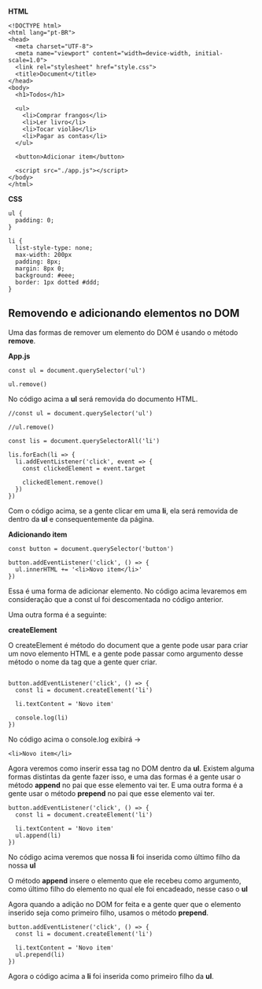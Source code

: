 **HTML**
~~~
<!DOCTYPE html>
<html lang="pt-BR">
<head>
  <meta charset="UTF-8">
  <meta name="viewport" content="width=device-width, initial-scale=1.0">
  <link rel="stylesheet" href="style.css">
  <title>Document</title>
</head>
<body>
  <h1>Todos</h1>

  <ul>
    <li>Comprar frangos</li>
    <li>Ler livro</li>
    <li>Tocar violão</li>
    <li>Pagar as contas</li>
  </ul>

  <button>Adicionar item</button>

  <script src="./app.js"></script>
</body>
</html>
~~~

**CSS**
~~~
ul {
  padding: 0;
}

li {
  list-style-type: none;
  max-width: 200px
  padding: 8px;
  margin: 8px 0;
  background: #eee;
  border: 1px dotted #ddd;
}
~~~

## Removendo e adicionando elementos no DOM

Uma das formas de remover um elemento do DOM é usando o método **remove**.

**App.js**
~~~
const ul = document.querySelector('ul')

ul.remove()
~~~

No código acima a **ul** será removida do documento HTML.

~~~
//const ul = document.querySelector('ul')

//ul.remove()

const lis = document.querySelectorAll('li')

lis.forEach(li => {
  li.addEventListener('click', event => {
    const clickedElement = event.target

    clickedElement.remove()
  })
})
~~~

Com o código acima, se a gente clicar em uma **li**, ela será removida de dentro da **ul** e consequentemente da página.

**Adicionando item**

~~~
const button = document.querySelector('button')

button.addEventListener('click', () => {
  ul.innerHTML += '<li>Novo item</li>'
})
~~~

Essa é uma forma de adicionar elemento.
No código acima levaremos em consideração que a const ul foi descomentada no código anterior.

Uma outra forma é a seguinte:

**createElement**

O createElement é método do document que a gente pode usar para criar um novo elemento HTML e a gente pode passar como argumento desse método o nome da tag que a gente quer criar.

~~~

button.addEventListener('click', () => {
  const li = document.createElement('li')

  li.textContent = 'Novo item'

  console.log(li)
})
~~~

No código acima o console.log exibirá -> 
~~~
<li>Novo item</li>
~~~

Agora veremos como inserir essa tag no DOM dentro da **ul**. Existem alguma formas distintas da gente fazer isso, e uma das formas é a gente usar o método **append** no pai que esse elemento vai ter. E uma outra forma é a gente usar o método **prepend** no pai que esse elemento vai ter.

~~~
button.addEventListener('click', () => {
  const li = document.createElement('li')

  li.textContent = 'Novo item'
  ul.append(li)
})
~~~

No código acima veremos que nossa **li** foi inserida como último filho da nossa **ul**

O método **append** insere o elemento que ele recebeu como argumento, como último filho do elemento no qual ele foi encadeado, nesse caso o **ul**

Agora quando a adição no DOM for feita e a gente quer que o elemento inserido seja como primeiro filho, usamos o método **prepend**.

~~~
button.addEventListener('click', () => {
  const li = document.createElement('li')

  li.textContent = 'Novo item'
  ul.prepend(li)
})
~~~

Agora o código acima a **li** foi inserida como primeiro filho da **ul**.

